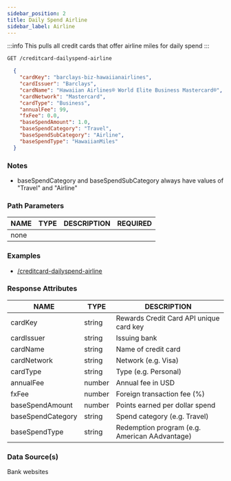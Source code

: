 ```yaml
---
sidebar_position: 2
title: Daily Spend Airline
sidebar_label: Airline
---
```


:::info
This pulls all credit cards that offer airline miles for daily spend
:::

```bash title="HTTP REQUEST"
GET /creditcard-dailyspend-airline
```



```json title="RESPONSE"
  {
    "cardKey": "barclays-biz-hawaiianairlines",
    "cardIssuer": "Barclays",
    "cardName": "Hawaiian Airlines® World Elite Business Mastercard®",
    "cardNetwork": "Mastercard",
    "cardType": "Business",
    "annualFee": 99,
    "fxFee": 0.0,
    "baseSpendAmount": 1.0,
    "baseSpendCategory": "Travel",
    "baseSpendSubCategory": "Airline",
    "baseSpendType": "HawaiianMiles"
  }
```


### Notes

- baseSpendCategory and baseSpendSubCategory always have values of "Travel" and "Airline"



### Path Parameters

 | NAME        | TYPE   | DESCRIPTION                                                      | REQUIRED |
| ---------- | ------ | ---------------------------------------------------------------- | ------ |
| none |


### Examples

- [/creditcard-dailyspend-airline](/)

### Response Attributes

| NAME        | TYPE   | DESCRIPTION                                                      |
| ---------- | ------ | ---------------------------------------------------------------- |
 | cardKey | string | Rewards Credit Card API unique card key | 
 | cardIssuer | string | Issuing bank | 
 | cardName | string | Name of credit card | 
 | cardNetwork | string | Network (e.g. Visa)| 
 | cardType | string | Type (e.g. Personal) | 
 | annualFee | number | Annual fee in USD | 
 | fxFee | number | Foreign transaction fee (%) |  
 | baseSpendAmount | number | Points earned per dollar spend | 
 | baseSpendCategory | string | Spend category (e.g. Travel) | 
 | baseSpendType | string | Redemption program (e.g. American AAdvantage) | 
 
### Data Source(s)

Bank websites